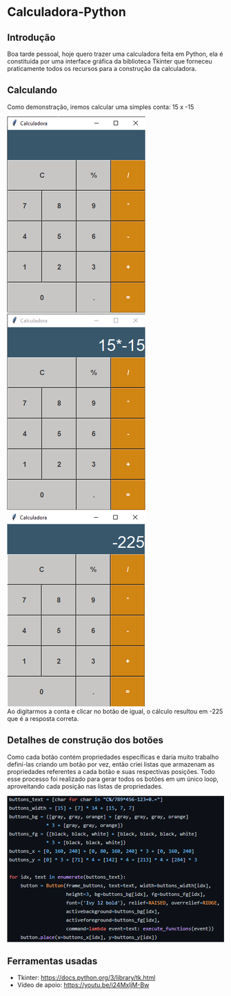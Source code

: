 # Calculadora-Python

## Introdução
Boa tarde pessoal, hoje quero trazer uma calculadora feita em Python, ela é constituida por uma
interface gráfica da biblioteca Tkinter que forneceu praticamente todos os recursos para a construção 
da calculadora.

<div>
  
</div>

## Calculando
Como demonstração, iremos calcular uma simples conta: 15 x -15
<div>
  <img src="https://github.com/EddieMC-Dev/Calculadora-Python/blob/main/calculadora_git.PNG?raw=true" >
  <img src="https://github.com/EddieMC-Dev/Calculadora-Python/blob/main/calculando_git.PNG">
  <img src="https://github.com/EddieMC-Dev/Calculadora-Python/blob/main/resultado_git.PNG">
</div>
Ao digitarmos a conta e clicar no botão de igual, o cálculo resultou em -225 que é a resposta correta.

## Detalhes de construção dos botões
Como cada botão contém propriedades específicas e daria muito trabalho definí-las criando um botão por vez, então
criei listas que armazenam as propriedades referentes a cada botão e suas respectivas posições. Todo esse processo
foi realizado para gerar todos os botões em um único loop, aproveitando cada posição nas listas de propriedades.
<div>
   <img src="https://github.com/EddieMC-Dev/Calculadora-Python/blob/main/botoes.PNG"> 
</div>

## Ferramentas usadas
- Tkinter: https://docs.python.org/3/library/tk.html
- Vídeo de apoio: https://youtu.be/i24MxljM-Bw
